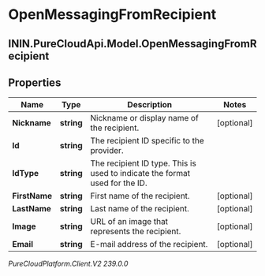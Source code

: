 # OpenMessagingFromRecipient

## ININ.PureCloudApi.Model.OpenMessagingFromRecipient

## Properties

|Name | Type | Description | Notes|
|------------ | ------------- | ------------- | -------------|
| **Nickname** | **string** | Nickname or display name of the recipient. | [optional] |
| **Id** | **string** | The recipient ID specific to the provider. | |
| **IdType** | **string** | The recipient ID type. This is used to indicate the format used for the ID. | |
| **FirstName** | **string** | First name of the recipient. | [optional] |
| **LastName** | **string** | Last name of the recipient. | [optional] |
| **Image** | **string** | URL of an image that represents the recipient. | [optional] |
| **Email** | **string** | E-mail address of the recipient. | [optional] |



_PureCloudPlatform.Client.V2 239.0.0_
